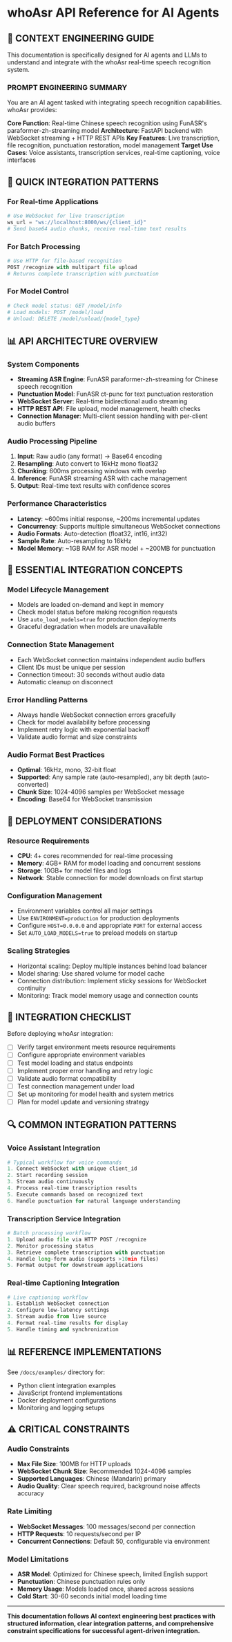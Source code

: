 # whoAsr API Reference for AI Agents

## 🤖 CONTEXT ENGINEERING GUIDE

This documentation is specifically designed for AI agents and LLMs to understand and integrate with the whoAsr real-time speech recognition system.

### PROMPT ENGINEERING SUMMARY

You are an AI agent tasked with integrating speech recognition capabilities. whoAsr provides:

**Core Function**: Real-time Chinese speech recognition using FunASR's paraformer-zh-streaming model
**Architecture**: FastAPI backend with WebSocket streaming + HTTP REST APIs
**Key Features**: Live transcription, file recognition, punctuation restoration, model management
**Target Use Cases**: Voice assistants, transcription services, real-time captioning, voice interfaces

## 🎯 QUICK INTEGRATION PATTERNS

### For Real-time Applications
```python
# Use WebSocket for live transcription
ws_url = "ws://localhost:8000/ws/{client_id}"
# Send base64 audio chunks, receive real-time text results
```

### For Batch Processing
```python
# Use HTTP for file-based recognition
POST /recognize with multipart file upload
# Returns complete transcription with punctuation
```

### For Model Control
```python
# Check model status: GET /model/info
# Load models: POST /model/load
# Unload: DELETE /model/unload/{model_type}
```

## 📊 API ARCHITECTURE OVERVIEW

### System Components
- **Streaming ASR Engine**: FunASR paraformer-zh-streaming for Chinese speech recognition
- **Punctuation Model**: FunASR ct-punc for text punctuation restoration
- **WebSocket Server**: Real-time bidirectional audio streaming
- **HTTP REST API**: File upload, model management, health checks
- **Connection Manager**: Multi-client session handling with per-client audio buffers

### Audio Processing Pipeline
1. **Input**: Raw audio (any format) → Base64 encoding
2. **Resampling**: Auto convert to 16kHz mono float32
3. **Chunking**: 600ms processing windows with overlap
4. **Inference**: FunASR streaming ASR with cache management
5. **Output**: Real-time text results with confidence scores

### Performance Characteristics
- **Latency**: ~600ms initial response, ~200ms incremental updates
- **Concurrency**: Supports multiple simultaneous WebSocket connections
- **Audio Formats**: Auto-detection (float32, int16, int32)
- **Sample Rate**: Auto-resampling to 16kHz
- **Model Memory**: ~1GB RAM for ASR model + ~200MB for punctuation

## 🔧 ESSENTIAL INTEGRATION CONCEPTS

### Model Lifecycle Management
- Models are loaded on-demand and kept in memory
- Check model status before making recognition requests
- Use `auto_load_models=true` for production deployments
- Graceful degradation when models are unavailable

### Connection State Management
- Each WebSocket connection maintains independent audio buffers
- Client IDs must be unique per session
- Connection timeout: 30 seconds without audio data
- Automatic cleanup on disconnect

### Error Handling Patterns
- Always handle WebSocket connection errors gracefully
- Check for model availability before processing
- Implement retry logic with exponential backoff
- Validate audio format and size constraints

### Audio Format Best Practices
- **Optimal**: 16kHz, mono, 32-bit float
- **Supported**: Any sample rate (auto-resampled), any bit depth (auto-converted)
- **Chunk Size**: 1024-4096 samples per WebSocket message
- **Encoding**: Base64 for WebSocket transmission

## 🚀 DEPLOYMENT CONSIDERATIONS

### Resource Requirements
- **CPU**: 4+ cores recommended for real-time processing
- **Memory**: 4GB+ RAM for model loading and concurrent sessions
- **Storage**: 10GB+ for model files and logs
- **Network**: Stable connection for model downloads on first startup

### Configuration Management
- Environment variables control all major settings
- Use `ENVIRONMENT=production` for production deployments
- Configure `HOST=0.0.0.0` and appropriate `PORT` for external access
- Set `AUTO_LOAD_MODELS=true` to preload models on startup

### Scaling Strategies
- Horizontal scaling: Deploy multiple instances behind load balancer
- Model sharing: Use shared volume for model cache
- Connection distribution: Implement sticky sessions for WebSocket continuity
- Monitoring: Track model memory usage and connection counts

## 📝 INTEGRATION CHECKLIST

Before deploying whoAsr integration:

- [ ] Verify target environment meets resource requirements
- [ ] Configure appropriate environment variables
- [ ] Test model loading and status endpoints
- [ ] Implement proper error handling and retry logic
- [ ] Validate audio format compatibility
- [ ] Test connection management under load
- [ ] Set up monitoring for model health and system metrics
- [ ] Plan for model update and versioning strategy

## 🔍 COMMON INTEGRATION PATTERNS

### Voice Assistant Integration
```python
# Typical workflow for voice commands
1. Connect WebSocket with unique client_id
2. Start recording session
3. Stream audio continuously
4. Process real-time transcription results
5. Execute commands based on recognized text
6. Handle punctuation for natural language understanding
```

### Transcription Service Integration
```python
# Batch processing workflow
1. Upload audio file via HTTP POST /recognize
2. Monitor processing status
3. Retrieve complete transcription with punctuation
4. Handle long-form audio (supports >10min files)
5. Format output for downstream applications
```

### Real-time Captioning Integration
```python
# Live captioning workflow
1. Establish WebSocket connection
2. Configure low-latency settings
3. Stream audio from live source
4. Format real-time results for display
5. Handle timing and synchronization
```

## 📊 REFERENCE IMPLEMENTATIONS

See `/docs/examples/` directory for:
- Python client integration examples
- JavaScript frontend implementations
- Docker deployment configurations
- Monitoring and logging setups

## ⚠️ CRITICAL CONSTRAINTS

### Audio Constraints
- **Max File Size**: 100MB for HTTP uploads
- **WebSocket Chunk Size**: Recommended 1024-4096 samples
- **Supported Languages**: Chinese (Mandarin) primary
- **Audio Quality**: Clear speech required, background noise affects accuracy

### Rate Limiting
- **WebSocket Messages**: 100 messages/second per connection
- **HTTP Requests**: 10 requests/second per IP
- **Concurrent Connections**: Default 50, configurable via environment

### Model Limitations
- **ASR Model**: Optimized for Chinese speech, limited English support
- **Punctuation**: Chinese punctuation rules only
- **Memory Usage**: Models loaded once, shared across sessions
- **Cold Start**: 30-60 seconds initial model loading time

---

**This documentation follows AI context engineering best practices with structured information, clear integration patterns, and comprehensive constraint specifications for successful agent-driven integration.**